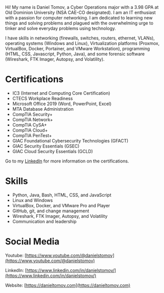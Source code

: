 
Hi! My name is Daniel Tomov, a Cyber Operations major with a 3.98 GPA at Old Dominion University (NSA CAE-CO designated). I am an IT enthusiast with a passion for computer networking. I am dedicated to learning new things and solving problems and plagued with the overwhelming urge to tinker and solve everyday problems using technology.

I have skills in networking (firewalls, switches, routers, ethernet, VLANs), operating systems (Windows and Linux), Virtualization platforms (Proxmox, VirtualBox, Docker, Portainer, and VMware Workstation), programming (HTML, CSS, Javascript, Python, Java), and some forensic software (Wireshark, FTK Imager, Autopsy, and Volatility).

# Certifications

- IC3 (Internet and Computing Core Certification)
- CTECS Workplace Readiness
- Microsoft Office 2019 (Word, PowerPoint, Excel)
- MTA Database Administration
- CompTIA Security+
- CompTIA Network+
- CompTIA CySA+
- CompTIA Cloud+
- CompTIA PenTest+
- GIAC Foundational Cybersecurity Technologies (GFACT)
- GIAC Security Essentials (GSEC)
- GIAC Cloud Security Essentials (GCLD)

Go to my [LinkedIn](https://www.linkedin.com/in/danielstomov/details/certifications) for more information on the certifications.

# Skills

- Python, Java, Bash, HTML, CSS, and JavaScript
- Linux and Windows
- VirtualBox, Docker, and VMware Pro and Player
- GitHub, git, and change management
- Wireshark, FTK Imager, Autopsy, and Volatility
- Communication and leadership

# Social Media

Youtube: [https://www.youtube.com/@danielstomov](https://www.youtube.com/@danielstomov)

LinkedIn: [https://www.linkedin.com/in/danielstomov/](https://www.linkedin.com/in/danielstomov/)

Website: [https://danieltomov.com](https://danieltomov.com)
